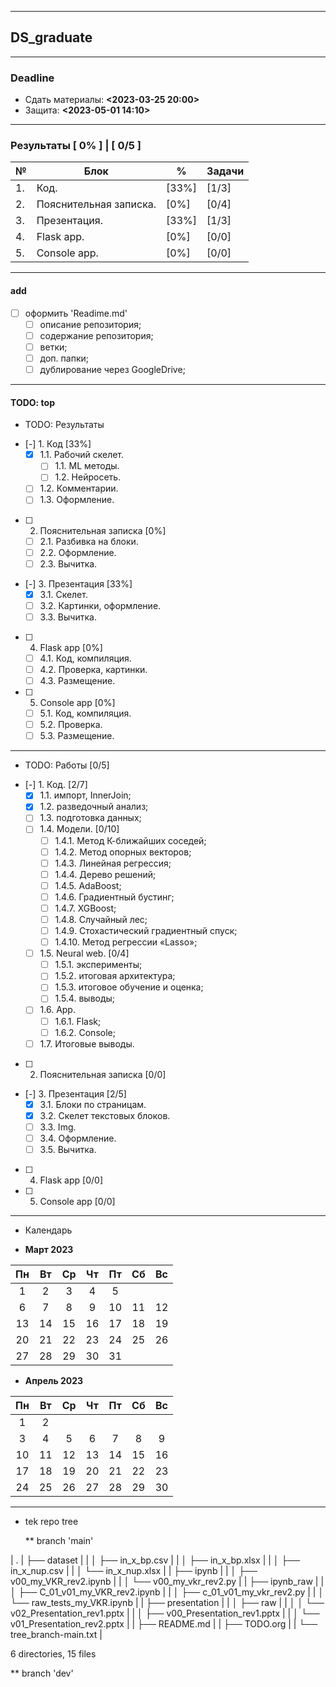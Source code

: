 ------

## DS_graduate

------

### Deadline
- Сдать материалы: **<2023-03-25 20:00>**
- Защита: **<2023-05-01 14:10>**

------

### Результаты [ __0%__ ] | [ __0/5__ ]
| №  | Блок | % | Задачи | 
| ---- | ------ | ------ | ----- |
| 1. | Код. | [33%] | [1/3] |
| 2. | Пояснительная записка. | [0%] | [0/4] |
| 3. | Презентация. | [33%] | [1/3] |
| 4. | Flask app. | [0%] | [0/0] |
| 5. | Console app. | [0%] | [0/0] |

------

#### add
- [ ] оформить 'Readime.md'
  - [ ] описание репозитория;
  - [ ] содержание репозитория;
  - [ ] ветки;
  - [ ] доп. папки;
  - [ ] дублирование через GoogleDrive;

------

#### TODO: top

* TODO: Результаты
- [-] 1. Код [33%]
  - [X] 1.1. Рабочий скелет.
    - [ ] 1.1. ML методы.
    - [ ] 1.2. Нейросеть.
  - [ ] 1.2. Комментарии.
  - [ ] 1.3. Оформление.
- [ ] 2. Пояснительная записка [0%]
  - [ ] 2.1. Разбивка на блоки.
  - [ ] 2.2. Оформление.
  - [ ] 2.3. Вычитка.
- [-] 3. Презентация [33%]
  - [X] 3.1. Скелет.
  - [ ] 3.2. Картинки, оформление.
  - [ ] 3.3. Вычитка.
- [ ] 4. Flask app [0%]
  - [ ] 4.1. Код, компиляция.
  - [ ] 4.2. Проверка, картинки.
  - [ ] 4.3. Размещение.
- [ ] 5. Console app [0%]
  - [ ] 5.1. Код, компиляция.
  - [ ] 5.2. Проверка.
  - [ ] 5.3. Размещение.

------

* TODO: Работы [0/5]
- [-] 1. Код. [2/7]
  - [X] 1.1. импорт, InnerJoin;
  - [X] 1.2. разведочный анализ;
  - [ ] 1.3. подготовка данных;
  - [ ] 1.4. Модели. [0/10]
    - [ ] 1.4.1. Метод К-ближайших соседей;
    - [ ] 1.4.2. Метод опорных векторов;
    - [ ] 1.4.3. Линейная регрессия;
    - [ ] 1.4.4. Дерево решений;
    - [ ] 1.4.5. AdaBoost;
    - [ ] 1.4.6. Градиентный бустинг;
    - [ ] 1.4.7. XGBoost;
    - [ ] 1.4.8. Случайный лес;
    - [ ] 1.4.9. Стохастический градиентный спуск;
    - [ ] 1.4.10. Метод регрессии «Lasso»;
  - [ ] 1.5. Neural web. [0/4]
    - [ ] 1.5.1. эксперименты;
    - [ ] 1.5.2. итоговая архитектура;
    - [ ] 1.5.3. итоговое обучение и оценка;
    - [ ] 1.5.4. выводы;
  - [ ] 1.6. App.
    - [ ] 1.6.1. Flask;
    - [ ] 1.6.2. Console;
  - [ ] 1.7. Итоговые выводы.
- [ ] 2. Пояснительная записка [0/0]
- [-] 3. Презентация [2/5]
  - [X] 3.1. Блоки по страницам.
  - [X] 3.2. Скелет текстовых блоков.
  - [ ] 3.3. Img.
  - [ ] 3.4. Оформление.
  - [ ] 3.5. Вычитка.
- [ ] 4. Flask app [0/0]
- [ ] 5. Console app [0/0]

------


* Календарь


- **Март 2023**

| **Пн** | **Вт** | **Ср** | **Чт** | **Пт** | **Сб** | **Вс** |
|:------:|:------:|:------:|:------:|:------:|:------:|:------:|
| 1      | 2      | 3      | 4      | 5      |        |        |
| 6      | 7      | 8      | 9      | 10     | 11     | 12     |
| 13     | 14     | 15     | 16     | 17     | 18     | 19     |
| 20     | 21     | 22     | 23     | 24     | 25     | 26     |
| 27     | 28     | 29     | 30     | 31     |        |        |


- **Апрель 2023**

| **Пн** | **Вт** | **Ср** | **Чт** | **Пт** | **Сб** | **Вс** |
|:------:|:------:|:------:|:------:|:------:|:------:|:------:|
|      1 |      2 |        |        |        |        |        |
|      3 |      4 |      5 |      6 |      7 |      8 |     9  |
|     10 |     11 |     12 |     13 |     14 |     15 |     16 |
|     17 |     18 |     19 |     20 |     21 |     22 |     23 |
|     24 |     25 |     26 |     27 |     28 |     29 |     30 |

------

* tek repo tree

  ** branch 'main'

| .
| ├── dataset |
| │ ├── in_x_bp.csv |
| │ ├── in_x_bp.xlsx |
| │ ├── in_x_nup.csv |
| │ └── in_x_nup.xlsx |
| ├── ipynb |
| │ ├── v00_my_VKR_rev2.ipynb |
| │ └── v00_my_vkr_rev2.py |
| ├── ipynb_raw |
| │ ├── C_01_v01_my_VKR_rev2.ipynb |
| │ ├── c_01_v01_my_vkr_rev2.py |
| │ └── raw_tests_my_VKR.ipynb |
| ├── presentation |
| │ ├── raw |
| │ │ └── v02_Presentation_rev1.pptx |
| │ ├── v00_Presentation_rev1.pptx |
| │ └── v01_Presentation_rev2.pptx |
| ├── README.md |
| ├── TODO.org |
| └── tree_branch-main.txt |

6 directories, 15 files

  ** branch 'dev'

